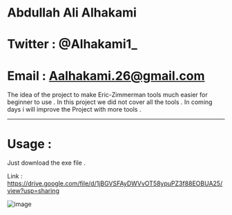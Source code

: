 # Abdullah Ali Alhakami
# Twitter : @Alhakami1_
# Email : Aalhakami.26@gmail.com


The idea of the project to make Eric-Zimmerman tools much easier for beginner to use .
In this project we did not cover all the tools . In coming days i will improve the Project with more tools . 

------------------------------------------------------------------------------------------------------------------------

# Usage :
Just download the exe file . 

Link : https://drive.google.com/file/d/1jBGVSFAyDWVvOT58ypuPZ3f88EOBUA25/view?usp=sharing

![image](https://user-images.githubusercontent.com/99384019/159705553-91ee12c8-d43c-40ac-9374-c57e073f5ed6.png)
